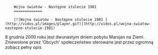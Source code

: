 
        Wojna światów - Następne stulecie 1981 
        =============
        
        [![Wojna światów - Następne stulecie 1981 ](http://vidos.pl/images/player.gif)](http://vidos.pl/wojna-swiatow-nastepne-stulecie-1981)
        
        
 8 grudnia 2000 roku jest dwunastym dniem pobytu Marsjan na Ziemi. Zniewolone przez 'Obcych' społeczeństwo sterowane jest przez ogromną zobacz pełny opis
    